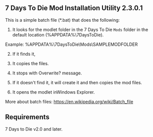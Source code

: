 ## 7 Days To Die Mod Installation Utility 2.3.0.1

This is a simple batch file (\*.bat) that does the following:

1. It looks for the modlet folder in the 7 Days To Die `Mods` folder in the default location (%APPDATA%\7DaysToDie). 

Example: %APPDATA%\7DaysToDie\Mods\SAMPLEMODFOLDER

2. If it finds it,

 1. It copies the files.

 2. It stops with Overwrite? message.

3. If it doesn't find it, it will create it and then copies the mod files.


4. It opens the modlet inWindows Explorer.


More about batch files: https://en.wikipedia.org/wiki/Batch_file

## Requirements

7 Days to Die v2.0 and later.